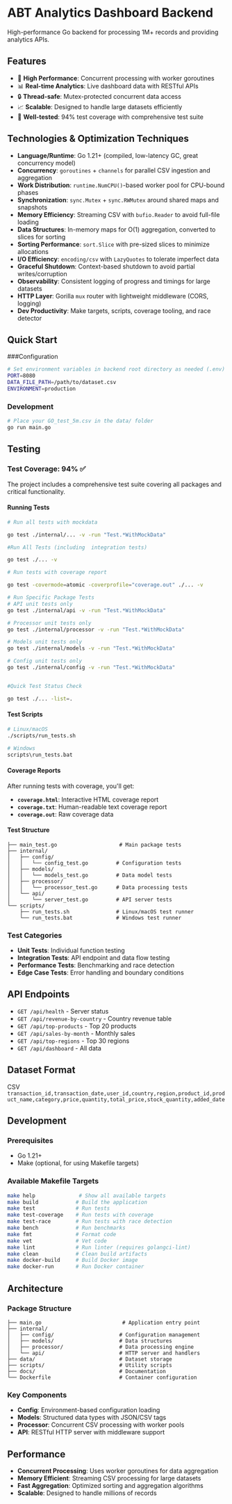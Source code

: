 # ABT Analytics Dashboard Backend

High-performance Go backend for processing 1M+ records and providing analytics APIs.

## Features

- 🚀 **High Performance**: Concurrent processing with worker goroutines
- 📊 **Real-time Analytics**: Live dashboard data with RESTful APIs
- 🔒 **Thread-safe**: Mutex-protected concurrent data access
- 📈 **Scalable**: Designed to handle large datasets efficiently
- 🧪 **Well-tested**: 94% test coverage with comprehensive test suite

## Technologies & Optimization Techniques

- **Language/Runtime**: Go 1.21+ (compiled, low-latency GC, great concurrency model)
- **Concurrency**: `goroutines` + `channels` for parallel CSV ingestion and aggregation
- **Work Distribution**: `runtime.NumCPU()`-based worker pool for CPU-bound phases
- **Synchronization**: `sync.Mutex` + `sync.RWMutex` around shared maps and snapshots
- **Memory Efficiency**: Streaming CSV with `bufio.Reader` to avoid full-file loading
- **Data Structures**: In-memory maps for O(1) aggregation, converted to slices for sorting
- **Sorting Performance**: `sort.Slice` with pre-sized slices to minimize allocations
- **I/O Efficiency**: `encoding/csv` with `LazyQuotes` to tolerate imperfect data
- **Graceful Shutdown**: Context-based shutdown to avoid partial writes/corruption
- **Observability**: Consistent logging of progress and timings for large datasets
- **HTTP Layer**: Gorilla `mux` router with lightweight middleware (CORS, logging)
- **Dev Productivity**: Make targets, scripts, coverage tooling, and race detector

## Quick Start

###Configuration
```bash
# Set environment variables in backend root directory as needed (.env)
PORT=8080
DATA_FILE_PATH=/path/to/dataset.csv
ENVIRONMENT=production
```

### Development
```bash
# Place your GO_test_5m.csv in the data/ folder
go run main.go
```

## Testing

### Test Coverage: 94% ✅

The project includes a comprehensive test suite covering all packages and critical functionality.


#### Running Tests

```bash
# Run all tests with mockdata

go test ./internal/... -v -run "Test.*WithMockData"

#Run All Tests (including  integration tests)

go test ./... -v

# Run tests with coverage report

go test -covermode=atomic -coverprofile="coverage.out" ./... -v

# Run Specific Package Tests
# API unit tests only
go test ./internal/api -v -run "Test.*WithMockData"

# Processor unit tests only  
go test ./internal/processor -v -run "Test.*WithMockData"

# Models unit tests only
go test ./internal/models -v -run "Test.*WithMockData"

# Config unit tests only
go test ./internal/config -v -run "Test.*WithMockData"


#Quick Test Status Check

go test ./... -list=.
```

#### Test Scripts

```bash
# Linux/macOS
./scripts/run_tests.sh

# Windows
scripts\run_tests.bat
```

#### Coverage Reports

After running tests with coverage, you'll get:
- **`coverage.html`**: Interactive HTML coverage report
- **`coverage.txt`**: Human-readable text coverage report
- **`coverage.out`**: Raw coverage data

#### Test Structure

```
├── main_test.go                    # Main package tests
├── internal/
│   ├── config/
│   │   └── config_test.go         # Configuration tests
│   ├── models/
│   │   └── models_test.go         # Data model tests
│   ├── processor/
│   │   └── processor_test.go      # Data processing tests
│   └── api/
│       └── server_test.go         # API server tests
└── scripts/
    ├── run_tests.sh               # Linux/macOS test runner
    └── run_tests.bat              # Windows test runner
```

### Test Categories

- **Unit Tests**: Individual function testing
- **Integration Tests**: API endpoint and data flow testing
- **Performance Tests**: Benchmarking and race detection
- **Edge Case Tests**: Error handling and boundary conditions

## API Endpoints

- `GET /api/health` - Server status
- `GET /api/revenue-by-country` - Country revenue table  
- `GET /api/top-products` - Top 20 products
- `GET /api/sales-by-month` - Monthly sales
- `GET /api/top-regions` - Top 30 regions
- `GET /api/dashboard` - All data

## Dataset Format
CSV 
`transaction_id,transaction_date,user_id,country,region,product_id,product_name,category,price,quantity,total_price,stock_quantity,added_date`

## Development

### Prerequisites

- Go 1.21+
- Make (optional, for using Makefile targets)

### Available Makefile Targets

```bash
make help              # Show all available targets
make build            # Build the application
make test             # Run tests
make test-coverage    # Run tests with coverage
make test-race        # Run tests with race detection
make bench            # Run benchmarks
make fmt              # Format code
make vet              # Vet code
make lint             # Run linter (requires golangci-lint)
make clean            # Clean build artifacts
make docker-build     # Build Docker image
make docker-run       # Run Docker container
```



## Architecture

### Package Structure

```
├── main.go                          # Application entry point
├── internal/
│   ├── config/                     # Configuration management
│   ├── models/                     # Data structures
│   ├── processor/                  # Data processing engine
│   └── api/                        # HTTP server and handlers
├── data/                           # Dataset storage
├── scripts/                        # Utility scripts
├── docs/                           # Documentation
└── Dockerfile                      # Container configuration
```

### Key Components

- **Config**: Environment-based configuration loading
- **Models**: Structured data types with JSON/CSV tags
- **Processor**: Concurrent CSV processing with worker pools
- **API**: RESTful HTTP server with middleware support

## Performance

- **Concurrent Processing**: Uses worker goroutines for data aggregation
- **Memory Efficient**: Streaming CSV processing for large datasets
- **Fast Aggregation**: Optimized sorting and aggregation algorithms
- **Scalable**: Designed to handle millions of records



